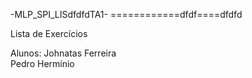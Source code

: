 -MLP_SPI_LISdfdfdTA1-
============dfdf====dfdfd

Lista de Exercícios


Alunos: Johnatas Ferreira <br> Pedro Hermínio
